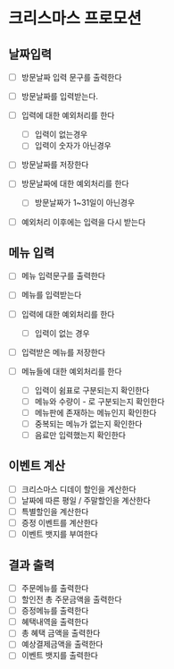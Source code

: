 # 크리스마스 프로모션

## 날짜입력
- [ ] 방문날짜 입력 문구를 출력한다

- [ ] 방문날짜를 입력받는다.
- [ ] 입력에 대한 예외처리를 한다
  - [ ] 입력이 없는경우 
  - [ ] 입력이 숫자가 아닌경우

- [ ] 방문날짜를 저장한다
- [ ] 방문날짜에 대한 예외처리를 한다
  - [ ] 방문날짜가 1~31일이 아닌경우

- [ ] 예외처리 이후에는 입력을 다시 받는다

## 메뉴 입력
- [ ] 메뉴 입력문구를 출력한다

- [ ] 메뉴를 입력받는다
- [ ] 입력에 대한 예외처리를 한다
  - [ ] 입력이 없는 경우

- [ ] 입력받은 메뉴를 저장한다
- [ ] 메뉴들에 대한 예외처리를 한다
  - [ ] 입력이 쉼표로 구분되는지 확인한다
  - [ ] 메뉴와 수량이 - 로 구분되는지 확인한다
  - [ ] 메뉴판에 존재하는 메뉴인지 확인한다
  - [ ] 중복되는 메뉴가 없는지 확인한다
  - [ ] 음료만 입력했는지 확인한다

## 이벤트 계산
- [ ] 크리스마스 디데이 할인을 계산한다
- [ ] 날짜에 따른 평일 / 주말할인을 계산한다
- [ ] 특별할인을 계산한다
- [ ] 증정 이벤트를 계산한다
- [ ] 이벤트 뱃지를 부여한다

## 결과 출력
- [ ] 주문메뉴를 출력한다
- [ ] 할인전 총 주문금액을 출력한다
- [ ] 증정메뉴를 출력한다
- [ ] 혜택내역을 출력한다
- [ ] 총 혜택 금액을 출력한다
- [ ] 예상결제금액을 출력한다
- [ ] 이벤트 뱃지를 출력한다
